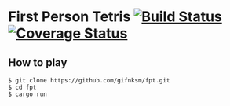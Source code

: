 # First Person Tetris [![Build Status](https://travis-ci.org/gifnksm/fpt.svg)](https://travis-ci.org/gifnksm/fpt) [![Coverage Status](https://coveralls.io/repos/gifnksm/fpt/badge.svg?branch=master&service=github)](https://coveralls.io/github/gifnksm/fpt?branch=master)

## How to play

```
$ git clone https://github.com/gifnksm/fpt.git
$ cd fpt
$ cargo run
```
